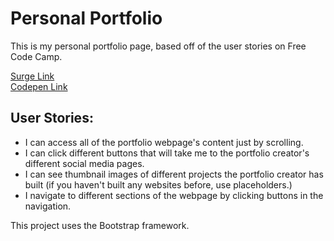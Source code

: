 # Personal Portfolio
This is my personal portfolio page, based off of the user stories on Free Code Camp.

[Surge Link](http://mattchere.surge.sh/)   
[Codepen Link](https://codepen.io/mattchere/pen/rzMqWw)   

## User Stories:
- I can access all of the portfolio webpage's content just by scrolling.
- I can click different buttons that will take me to the portfolio creator's different social media pages.
- I can see thumbnail images of different projects the portfolio creator has built (if you haven't built any websites before, use placeholders.)
- I navigate to different sections of the webpage by clicking buttons in the navigation.

This project uses the Bootstrap framework.

